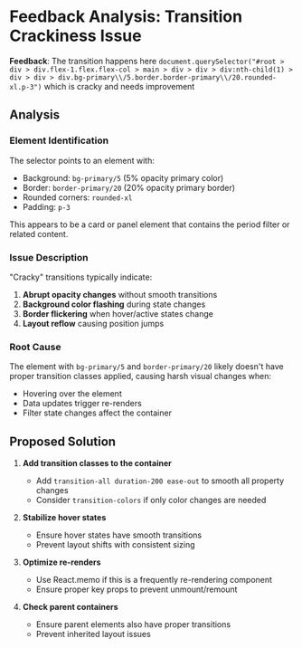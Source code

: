 # Feedback Analysis: Transition Crackiness Issue

**Feedback**: The transition happens here `document.querySelector("#root > div > div.flex-1.flex.flex-col > main > div > div > div:nth-child(1) > div > div > div.bg-primary\\/5.border.border-primary\\/20.rounded-xl.p-3")` which is cracky and needs improvement

## Analysis

### Element Identification
The selector points to an element with:
- Background: `bg-primary/5` (5% opacity primary color)
- Border: `border-primary/20` (20% opacity primary border)
- Rounded corners: `rounded-xl`
- Padding: `p-3`

This appears to be a card or panel element that contains the period filter or related content.

### Issue Description
"Cracky" transitions typically indicate:
1. **Abrupt opacity changes** without smooth transitions
2. **Background color flashing** during state changes
3. **Border flickering** when hover/active states change
4. **Layout reflow** causing position jumps

### Root Cause
The element with `bg-primary/5` and `border-primary/20` likely doesn't have proper transition classes applied, causing harsh visual changes when:
- Hovering over the element
- Data updates trigger re-renders
- Filter state changes affect the container

## Proposed Solution

1. **Add transition classes to the container**
   - Add `transition-all duration-200 ease-out` to smooth all property changes
   - Consider `transition-colors` if only color changes are needed

2. **Stabilize hover states**
   - Ensure hover states have smooth transitions
   - Prevent layout shifts with consistent sizing

3. **Optimize re-renders**
   - Use React.memo if this is a frequently re-rendering component
   - Ensure proper key props to prevent unmount/remount

4. **Check parent containers**
   - Ensure parent elements also have proper transitions
   - Prevent inherited layout issues